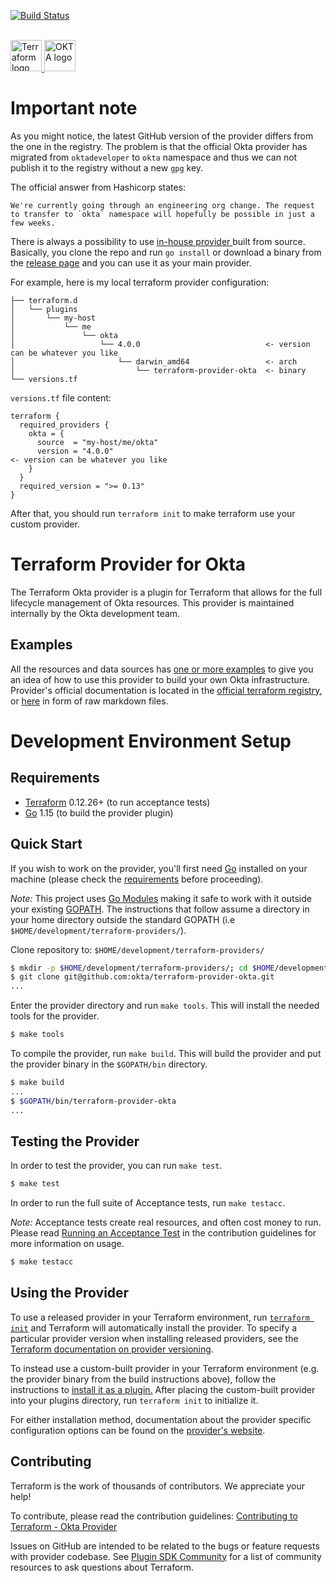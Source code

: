 [![Build Status](https://img.shields.io/travis/okta/terraform-provider-okta.svg?logo=travis)](https://travis-ci.com/github/okta/terraform-provider-okta)
<br/><br/>

<a href="https://terraform.io">
    <img src="https://cdn.rawgit.com/hashicorp/terraform-website/master/content/source/assets/images/logo-hashicorp.svg" alt="Terraform logo" title="Terraform" height="50" />
</a>

<a href="https://www.okta.com/">
    <img src="https://www.okta.com/sites/default/files/Dev_Logo-03_Large.png" alt="OKTA logo" title="OKTA" height="50" />
</a>

# Important note

As you might notice, the latest GitHub version of the provider differs from the one in the registry.
The problem is that the official Okta provider has migrated from `oktadeveloper` to `okta` namespace and thus we can not 
publish it to the registry without a new `gpg` key.

The official answer from Hashicorp states:
```
We're currently going through an engineering org change. The request to transfer to `okta` namespace will hopefully be possible in just a few weeks.
```

There is always a possibility to use [in-house provider ](https://www.terraform.io/docs/cloud/run/install-software.html#in-house-providers) 
built from source. Basically, you clone the repo and run `go install` or download a binary from 
the [release page](https://github.com/okta/terraform-provider-okta/releases/tag/v3.11.0) and you can use it as your main provider.

For example, here is my local terraform provider configuration:
```
├── terraform.d
│   └── plugins
│       └── my-host
│           └── me
│               └── okta
│                   └── 4.0.0                            <- version can be whatever you like
│                       └── darwin_amd64                 <- arch
│                           └── terraform-provider-okta  <- binary 
└── versions.tf
```

`versions.tf` file content:

```
terraform {
  required_providers {
    okta = {
      source  = "my-host/me/okta"                          
      version = "4.0.0"                                               <- version can be whatever you like
    }
  }
  required_version = ">= 0.13"
}
```

After that, you should run `terraform init` to make terraform use your custom provider.

# Terraform Provider for Okta

The Terraform Okta provider is a plugin for Terraform that allows for the full lifecycle management of Okta resources.
This provider is maintained internally by the Okta development team.

## Examples

All the resources and data sources has [one or more examples](./examples) to give you an idea of how to use this provider to build your 
own Okta infrastructure. Provider's official documentation is located in the 
[official terraform registry](https://registry.terraform.io/providers/okta/okta/latest/docs), or [here](./website/docs) in form of raw markdown files.

# Development Environment Setup

## Requirements

- [Terraform](https://www.terraform.io/downloads.html) 0.12.26+ (to run acceptance tests)
- [Go](https://golang.org/doc/install) 1.15 (to build the provider plugin)

## Quick Start

If you wish to work on the provider, you'll first need [Go](http://www.golang.org) installed on your machine (please check the [requirements](#requirements) before proceeding).

_Note:_ This project uses [Go Modules](https://blog.golang.org/using-go-modules) making it safe to work with it outside your existing [GOPATH](http://golang.org/doc/code.html#GOPATH). The instructions that follow assume a directory in your home directory outside the standard GOPATH (i.e `$HOME/development/terraform-providers/`).

Clone repository to: `$HOME/development/terraform-providers/`

```sh
$ mkdir -p $HOME/development/terraform-providers/; cd $HOME/development/terraform-providers/
$ git clone git@github.com:okta/terraform-provider-okta.git
...
```

Enter the provider directory and run `make tools`. This will install the needed tools for the provider.

```sh
$ make tools
```

To compile the provider, run `make build`. This will build the provider and put the provider binary in the `$GOPATH/bin` directory.

```sh
$ make build
...
$ $GOPATH/bin/terraform-provider-okta
...
```

## Testing the Provider

In order to test the provider, you can run `make test`.

```sh
$ make test
```

In order to run the full suite of Acceptance tests, run `make testacc`.

_Note:_ Acceptance tests create real resources, and often cost money to run. Please read [Running an Acceptance Test](https://github.com/okta/terraform-provider-okta/blob/master/.github/CONTRIBUTING.md#running-an-acceptance-test) in the contribution guidelines for more information on usage.

```sh
$ make testacc
```

## Using the Provider

To use a released provider in your Terraform environment, run [`terraform init`](https://www.terraform.io/docs/commands/init.html) and Terraform will automatically install the provider. To specify a particular provider version when installing released providers, see the [Terraform documentation on provider versioning](https://www.terraform.io/docs/configuration/providers.html#version-provider-versions).

To instead use a custom-built provider in your Terraform environment (e.g. the provider binary from the build instructions above), follow the instructions to [install it as a plugin.](https://www.terraform.io/docs/plugins/basics.html#installing-plugins) After placing the custom-built provider into your plugins directory, run `terraform init` to initialize it.

For either installation method, documentation about the provider specific configuration options can be found on the [provider's website](https://www.terraform.io/docs/providers/okta/index.html).

## Contributing

Terraform is the work of thousands of contributors. We appreciate your help!

To contribute, please read the contribution guidelines: [Contributing to Terraform - Okta Provider](.github/CONTRIBUTING.md)

Issues on GitHub are intended to be related to the bugs or feature requests with provider codebase. 
See [Plugin SDK Community](https://www.terraform.io/docs/extend/community/index.html) for a list of community resources to ask questions about Terraform.
